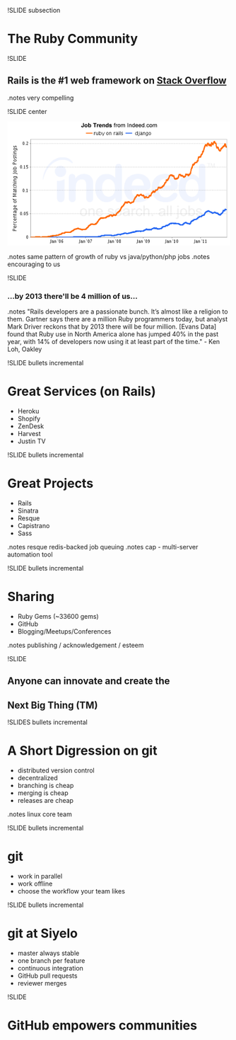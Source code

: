 !SLIDE subsection

# The Ruby Community #

!SLIDE

## Rails is the #1 web framework on [Stack Overflow](http://StackOverflow.com)

.notes very compelling


!SLIDE center

![](job_rails_v_django.png)

.notes same pattern of growth of ruby vs java/python/php jobs
.notes encouraging to us


!SLIDE

### ...by 2013 there'll be 4 million of us...

.notes "Rails developers are a passionate bunch. It’s almost like a religion to them. Gartner says there are a million Ruby programmers today, but analyst Mark Driver reckons that by 2013 there will be four million. [Evans Data] found that Ruby use in North America alone has jumped 40% in the past year, with 14% of developers now using it at least part of the time." - Ken Loh, Oakley


!SLIDE bullets incremental

# Great Services (on Rails)

* Heroku
* Shopify
* ZenDesk
* Harvest
* Justin TV


!SLIDE bullets incremental

# Great Projects

* Rails
* Sinatra
* Resque
* Capistrano
* Sass

.notes resque redis-backed job queuing
.notes cap - multi-server automation tool


!SLIDE bullets incremental

# Sharing

* Ruby Gems (~33600 gems)
* GitHub
* Blogging/Meetups/Conferences

.notes publishing / acknowledgement / esteem


!SLIDE 

## Anyone can innovate and create the 
## Next Big Thing (TM)


!SLIDES bullets incremental

# A Short Digression on git

* distributed version control
* decentralized
* branching is cheap
* merging is cheap
* releases are cheap

.notes linux core team


!SLIDE bullets incremental
# git

* work in parallel
* work offline
* choose the workflow your team likes


!SLIDE bullets incremental

# git at Siyelo

* master always stable
* one branch per feature
* continuous integration
* GitHub pull requests
* reviewer merges


!SLIDE

# GitHub empowers communities

